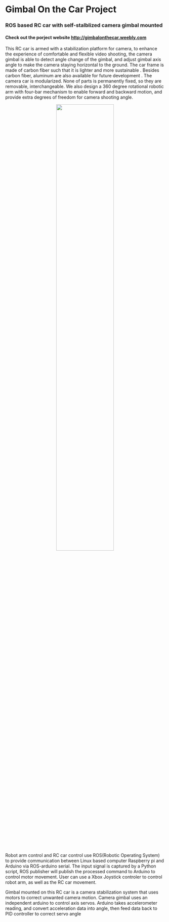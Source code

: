 # Gimbal On the Car Project 
### ROS based RC car with self-stalblized camera gimbal mounted
#### Check out the porject website <http://gimbalonthecar.weebly.com>

This RC car is armed with a stabilization platform for camera, to enhance the experience of comfortable and flexible video shooting, the camera gimbal is able to detect angle change of the gimbal, and adjust gimbal axis angle to make the camera staying horizontal to the ground. The car frame is made of carbon fiber such that it is lighter and more sustainable . Besides carbon fiber, aluminum are also available for future development . The camera car is modularized. None of parts is permanently fixed, so they are removable, interchangeable. We also design a 360 degree rotational robotic arm with four-bar mechanism to enable forward and backward motion, and provide extra degrees of freedom for camera shooting angle. 
<p align="center"><img src ="https://github.com/bigdayangyu/robot-car-project/blob/master/image/IMG_2432.JPG" width = 60% /></p>

Robot arm control and RC car control use ROS(Robotic Operating System) to provide communication between Linux based computer Raspberry pi and Arduino via ROS-arduino serial. The input signal is captured by a Python script, ROS publisher will publish the processed command to Arduino to control motor movement. User can use a Xbox Joystick controler to control robot arm, as well as the RC car movement. 

Gimbal mounted on this RC car is a camera stabilization system that uses motors to correct unwanted camera motion. Camera gimbal uses an independent arduino to control axis servos. Arduino takes accelerometer reading, and convert acceleration data into angle, then feed data back to PID controller to correct servo angle 
